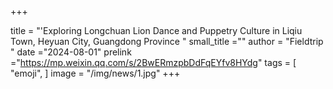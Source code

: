 +++

title = "'Exploring Longchuan Lion Dance and Puppetry Culture in Liqiu Town, Heyuan City, Guangdong Province "
small_title =""
author = "Fieldtrip "
date ="2024-08-01"
prelink ="https://mp.weixin.qq.com/s/2BwERmzpbDdFqEYfv8HYdg"
tags = [
    "emoji",
]
image =  "/img/news/1.jpg"
+++

